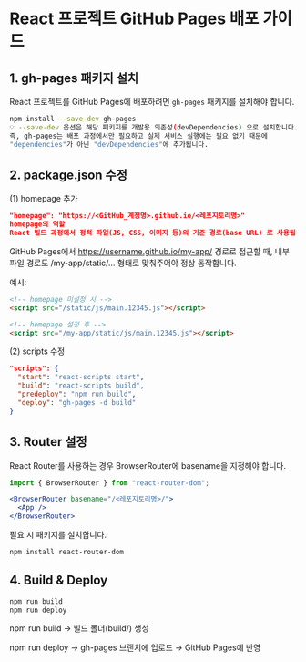 # React 프로젝트 GitHub Pages 배포 가이드

## 1. gh-pages 패키지 설치
React 프로젝트를 GitHub Pages에 배포하려면 `gh-pages` 패키지를 설치해야 합니다.

```bash
npm install --save-dev gh-pages
💡 --save-dev 옵션은 해당 패키지를 개발용 의존성(devDependencies) 으로 설치합니다.
즉, gh-pages는 배포 과정에서만 필요하고 실제 서비스 실행에는 필요 없기 때문에
"dependencies"가 아닌 "devDependencies"에 추가됩니다.
```

## 2. package.json 수정
(1) homepage 추가
```json
"homepage": "https://<GitHub_계정명>.github.io/<레포지토리명>"
homepage의 역할
React 빌드 과정에서 정적 파일(JS, CSS, 이미지 등)의 기준 경로(base URL) 로 사용됩니다.
```
GitHub Pages에서 https://username.github.io/my-app/ 경로로 접근할 때,
내부 파일 경로도 /my-app/static/... 형태로 맞춰주어야 정상 동작합니다.

예시:

```html
<!-- homepage 미설정 시 -->
<script src="/static/js/main.12345.js"></script>

<!-- homepage 설정 후 -->
<script src="/my-app/static/js/main.12345.js"></script>
```
(2) scripts 수정
```json
"scripts": {
  "start": "react-scripts start",
  "build": "react-scripts build",
  "predeploy": "npm run build",
  "deploy": "gh-pages -d build"
}
```
## 3. Router 설정
React Router를 사용하는 경우 BrowserRouter에 basename을 지정해야 합니다.

```jsx
import { BrowserRouter } from "react-router-dom";

<BrowserRouter basename="/<레포지토리명>/">
  <App />
</BrowserRouter>
```
필요 시 패키지를 설치합니다.

```bash
npm install react-router-dom
```
## 4. Build & Deploy
```bash
npm run build
npm run deploy
```
npm run build → 빌드 폴더(build/) 생성

npm run deploy → gh-pages 브랜치에 업로드 → GitHub Pages에 반영
